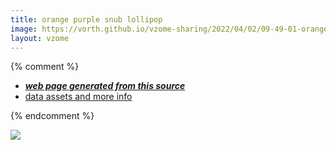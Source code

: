 ```yaml
---
title: orange purple snub lollipop
image: https://vorth.github.io/vzome-sharing/2022/04/02/09-49-01-orange-purple-snub-lollipop/orange-purple-snub-lollipop.png
layout: vzome
---
```


{% comment %}
 - [***web page generated from this source***][post]
 - [data assets and more info][github]

[post]: <https://vorth.github.io/vzome-sharing/2022/04/02/orange-purple-snub-lollipop-09-49-01.html>
[github]: <https://github.com/vorth/vzome-sharing/tree/main/2022/04/02/09-49-01-orange-purple-snub-lollipop/>
{% endcomment %}

<vzome-viewer style="width: 100%; height: 65vh;"
       src="https://vorth.github.io/vzome-sharing/2022/04/02/09-49-01-orange-purple-snub-lollipop/orange-purple-snub-lollipop.vZome" >
  <img src="https://vorth.github.io/vzome-sharing/2022/04/02/09-49-01-orange-purple-snub-lollipop/orange-purple-snub-lollipop.png" />
</vzome-viewer>
